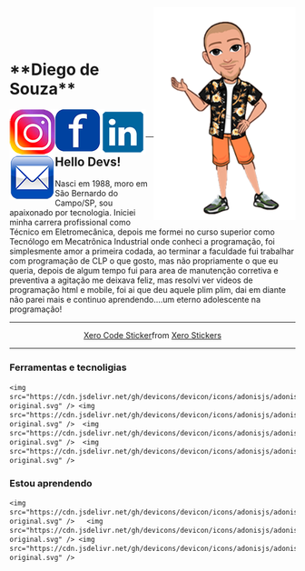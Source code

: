 <img align="right" width="250px" style="margin-top:-20px" src="./Diego_avatar.png">

</br>
</br>

<div display="inline-block">
    <h1 align="left">**Diego de Souza**</h1>
    <a href="https://www.instagram.com/jahdigao/">
    <img align="left" width="80px" src="insta.png" alt="instagram" style="vertical-align:top;">
    </a> 
    <a href="https://www.facebook.com/diegodesouza102">
    <img align="left" width="80px" src="face.png" alt="facebook" style="vertical-align:top;">
    </a>
    <a href="https://www.linkedin.com/in/diego-de-souza-50638282/">
    <img align="left" width="80px" src="linkedin.png" alt="linkedin" style="vertical-align:top;">
    </a>
    <a href="mailto:diegodesouza.souza@gmail.com">
    <img align="left" width="80px" src="email.png" alt="email" style="vertical-align:top;">
    </a>
</div>

</br>
</br>

---
## Hello Devs!

Nasci em 1988, moro em São Bernardo do Campo/SP, sou apaixonado por tecnologia. Iniciei minha carrera profissional como Técnico em Eletromecânica, depois me formei no curso superior como Tecnólogo em Mecatrônica Industrial onde conheci a programação, foi simplesmente amor a primeira codada, ao terminar a faculdade fui trabalhar com programação de CLP o que gosto, mas não propriamente o que eu queria, depois de algum tempo fui para area de manutenção corretiva e preventiva a agitação me deixava feliz, mas resolvi ver videos de programação html e mobile, foi ai que deu aquele plim plim, dai em diante não parei mais e continuo aprendendo....um eterno adolescente na programação!

----

<div align="center">
<div class="tenor-gif-embed" data-postid="24040429" data-share-method="host" data-aspect-ratio="1" data-width="200px"><a href="https://tenor.com/view/xero-code-code-xer0-code_xer0-code-xero-gif-24040429">Xero Code Sticker</a>from <a href="https://tenor.com/view/xero-code-code-xer0-code_xer0-code-xero-gif-24040429">Xero Stickers</a></div> <script type="text/javascript" async src="https://tenor.com/embed.js"></script>
</div>
</div>

---

### Ferramentas e tecnoligias

    <img src="https://cdn.jsdelivr.net/gh/devicons/devicon/icons/adonisjs/adonisjs-original.svg" /> <img src="https://cdn.jsdelivr.net/gh/devicons/devicon/icons/adonisjs/adonisjs-original.svg" />  <img src="https://cdn.jsdelivr.net/gh/devicons/devicon/icons/adonisjs/adonisjs-original.svg" />  <img src="https://cdn.jsdelivr.net/gh/devicons/devicon/icons/adonisjs/adonisjs-original.svg" />

### Estou aprendendo
           
    <img src="https://cdn.jsdelivr.net/gh/devicons/devicon/icons/adonisjs/adonisjs-original.svg" />   <img src="https://cdn.jsdelivr.net/gh/devicons/devicon/icons/adonisjs/adonisjs-original.svg" /> <img src="https://cdn.jsdelivr.net/gh/devicons/devicon/icons/adonisjs/adonisjs-original.svg" />
 
